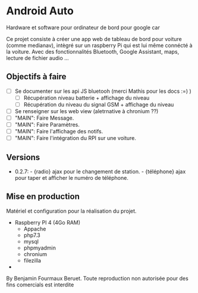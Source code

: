 # Android Auto
Hardware et software pour ordinateur de bord pour google car

Ce projet consiste à créer une app web de tableau de bord pour voiture (comme medianav), intègré sur un raspberry Pi qui est lui même connécté à la voiture. Avec des fonctionnalités Bluetooth, Google Assistant, maps, lecture de fichier audio ...

## Objectifs à faire
- [ ] Se documenter sur les api JS bluetooh (merci Mathis pour les docs :=) )
   - [ ] Récupération niveau batterie + affichage du niveau
   - [ ] Récupération du niveau du signal GSM + affichage du niveau
- [ ] Se renseigner sur les web view (aletrnative à chronium ??)
- [ ] "MAIN": Faire Message.
- [ ] "MAIN": Faire Paramètres.
- [ ] "MAIN": Faire l'affichage des notifs.
- [ ] "MAIN": Faire l'intégration du RPI sur une voiture.

## Versions
* 0.2.7: - {radio} ajax pour le changement de station. - {téléphone} ajax pour taper et afficher le numéro de téléphone.


## Mise en production
Matériel et configuration pour la réalisation du projet.
- Raspberry PI 4 (4Go RAM)
    * Appache
    * php7.3
    * mysql
    * phpmyadmin
    * chronium
    * filezilla
- 



By Benjamin Fourmaux Beruet. Toute reproduction non autorisée pour des fins comercials est interdite
